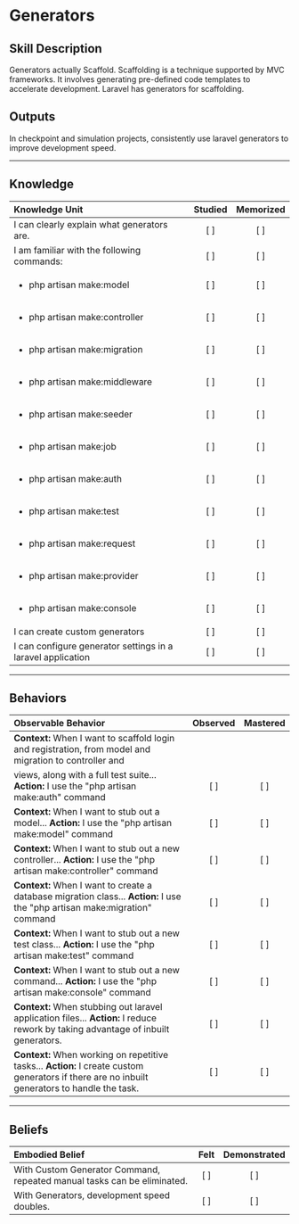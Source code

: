 # Generators

Skill Description
----------

Generators actually Scaffold. Scaffolding is a technique supported by MVC frameworks. It involves generating pre-defined code templates to accelerate development.
Laravel has generators for scaffolding.

Outputs
----------

In checkpoint and simulation projects, consistently use laravel generators to improve development speed.

----------
## **Knowledge**


| Knowledge Unit   |      Studied      | Memorized |
|:-------------|:------------------:|:--------:|
| I can clearly explain what generators are. | [ ] | [ ]  |
| I am familiar with the following commands: | [ ] | [ ]  |
| <ul><li> php artisan make:model | [ ] | [ ]  |
| <ul><li> php artisan make:controller | [ ] | [ ]  |
| <ul><li> php artisan make:migration | [ ] | [ ]  |
| <ul><li> php artisan make:middleware | [ ] | [ ]  |
| <ul><li> php artisan make:seeder | [ ] | [ ]  |
| <ul><li> php artisan make:job | [ ] | [ ]  |
| <ul><li> php artisan make:auth | [ ] | [ ]  |
| <ul><li> php artisan make:test | [ ] | [ ]  |
| <ul><li> php artisan make:request | [ ] | [ ]  |
| <ul><li> php artisan make:provider | [ ] | [ ]  |
| <ul><li> php artisan make:console | [ ] | [ ]  |
| I can create custom generators | [ ] | [ ]  |
| I can configure generator settings in a laravel application | [ ] | [ ]  |


----------


## **Behaviors**

| Observable Behavior   |      Observed      | Mastered |
|:-------------|:------------------:|:--------:|
| **Context:** When I want to scaffold login and registration, from model and migration to controller and
    views, along with a full test suite... **Action:** I use the "php artisan make:auth" command | [ ] | [ ]  |
| **Context:** When I want to stub out a model... **Action:** I use the "php artisan make:model" command | [ ] | [ ]  |
| **Context:** When I want to stub out a new controller... **Action:** I use the "php artisan make:controller" command | [ ] | [ ]  |
| **Context:** When I want to create a database migration class... **Action:** I use the "php artisan make:migration" command | [ ] | [ ]  |
| **Context:** When I want to stub out a new test class... **Action:** I use the "php artisan make:test" command | [ ] | [ ]  |
| **Context:** When I want to stub out a new command... **Action:** I use the "php artisan make:console" command | [ ] | [ ]  |
| **Context:** When stubbing out laravel application files... **Action:** I reduce rework by taking advantage of inbuilt generators. | [ ] | [ ]  |
| **Context:** When working on repetitive tasks... **Action:** I create custom generators if there are no inbuilt generators to handle the task. | [ ] | [ ]  |



----------


## **Beliefs**


| Embodied Belief   |      Felt      | Demonstrated |
|:-------------|:------------------:|:--------:|
| With Custom Generator Command, repeated manual tasks can be eliminated. | [ ] | [ ]  |
| With Generators, development speed doubles. | [ ] | [ ]  |
